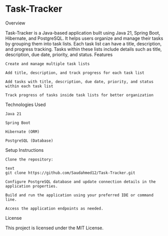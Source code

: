 # Task-Tracker
Overview

Task-Tracker is a Java-based application built using Java 21, Spring Boot, Hibernate, and PostgreSQL. It helps users organize and manage their tasks by grouping them into task lists. Each task list can have a title, description, and progress tracking. Tasks within these lists include details such as title, description, due date, priority, and status.
Features

    Create and manage multiple task lists

    Add title, description, and track progress for each task list

    Add tasks with title, description, due date, priority, and status within each task list

    Track progress of tasks inside task lists for better organization

Technologies Used

    Java 21

    Spring Boot

    Hibernate (ORM)

    PostgreSQL (Database)

Setup Instructions

    Clone the repository:

    text
    git clone https://github.com/Saudahmed12/Task-Tracker.git

    Configure PostgreSQL database and update connection details in the application properties.

    Build and run the application using your preferred IDE or command line.

    Access the application endpoints as needed.

License

This project is licensed under the MIT License.
